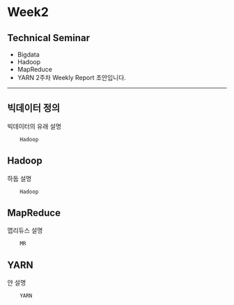 # Week2

## Technical Seminar
* Bigdata
* Hadoop
* MapReduce
* YARN
2주차 Weekly Report 초안입니다.

---
## 빅데이터 정의
빅데이터의 유래 설명
```
    Hadoop
```

## Hadoop
하둡 설명
```
    Hadoop  
```

## MapReduce
맵리듀스 설명
```
    MR
```

## YARN
얀 설명
```
    YARN
```